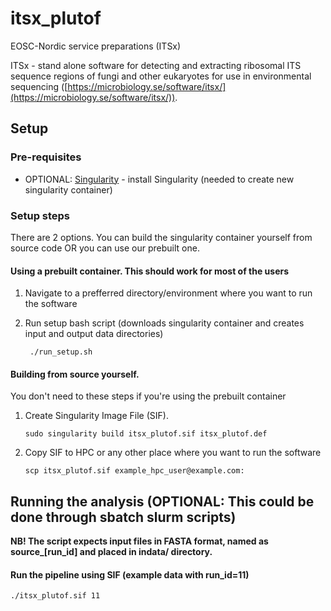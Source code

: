 # itsx_plutof
EOSC-Nordic service preparations (ITSx)

ITSx - stand alone software for detecting and extracting ribosomal ITS sequence regions of fungi and other eukaryotes for use in environmental sequencing ([https://microbiology.se/software/itsx/](https://microbiology.se/software/itsx/)).

## Setup

### Pre-requisites

* OPTIONAL: [Singularity](https://sylabs.io/singularity/) - install Singularity (needed to create new singularity container)

### Setup steps

There are 2 options. You can build the singularity container yourself from source code OR you can use our prebuilt one.

#### Using a prebuilt container. This should work for most of the users
1. Navigate to a prefferred directory/environment where you want to run the software
      
2. Run setup bash script (downloads singularity container and creates input and output data directories)
   ```console
    ./run_setup.sh
    ```

#### Building from source yourself.
You don't need to these steps if you're using the prebuilt container
 
1. Create Singularity Image File (SIF). 
    ```console
    sudo singularity build itsx_plutof.sif itsx_plutof.def
    ```

2. Copy SIF to HPC or any other place where you want to run the software
    ```console
    scp itsx_plutof.sif example_hpc_user@example.com:
    ```

## Running the analysis (OPTIONAL: This could be done through sbatch slurm scripts)

**NB! The script expects input files in FASTA format, named as source_[run_id] and placed in indata/ directory.**

#### Run the pipeline using SIF (example data with run_id=11)
   ```console
   ./itsx_plutof.sif 11
   ```
